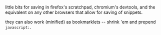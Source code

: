 little bits for saving in firefox's scratchpad, chromium's devtools, and the
equivalent on any other browsers that allow for saving of snippets.

they can also work (minified) as bookmarklets -- shrink 'em and prepend `javascript:`.
